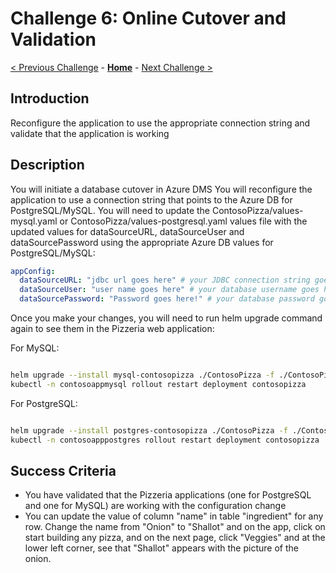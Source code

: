 # Challenge 6: Online Cutover and Validation

[< Previous Challenge](./05-online-migration.md) - **[Home](../README.md)** - [Next Challenge >](./07-private-endpoint.md)


## Introduction
 Reconfigure the application to use the appropriate connection string and validate that the application is working

## Description
You will initiate a database cutover in Azure DMS
You will reconfigure the application to use a connection string that points to the Azure DB for PostgreSQL/MySQL. You will need to update the ContosoPizza/values-mysql.yaml or ContosoPizza/values-postgresql.yaml values file with the updated values for dataSourceURL, dataSourceUser and dataSourcePassword using the appropriate Azure DB values for PostgreSQL/MySQL:

```yaml
appConfig:
  dataSourceURL: "jdbc url goes here" # your JDBC connection string goes here
  dataSourceUser: "user name goes here" # your database username goes here
  dataSourcePassword: "Password goes here!" # your database password goes here
```
Once you make your changes, you will need to run helm upgrade command again to see them in the Pizzeria web application:

For MySQL: 

```bash

helm upgrade --install mysql-contosopizza ./ContosoPizza -f ./ContosoPizza/values.yaml -f ./ContosoPizza/values-mysql.yaml
kubectl -n contosoappmysql rollout restart deployment contosopizza
```

For PostgreSQL: 

```bash

helm upgrade --install postgres-contosopizza ./ContosoPizza -f ./ContosoPizza/values.yaml -f ./ContosoPizza/values-postgresql.yaml
kubectl -n contosoapppostgres rollout restart deployment contosopizza
```


## Success Criteria

* You have validated that the Pizzeria applications (one for PostgreSQL and one for MySQL) are working with the configuration change
* You can update the value of column  "name" in table "ingredient" for any row. Change the name from "Onion" to "Shallot" and on the app, click on 
start building any pizza, and on the next page, click "Veggies" and at the lower left corner, see that "Shallot" appears with the picture of the onion.

